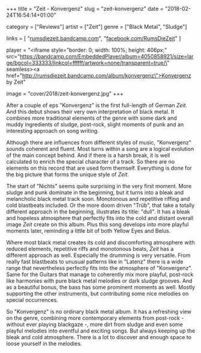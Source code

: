 +++
title = "Zeit - Konvergenz"
slug = "zeit-konvergenz"
date = "2018-02-24T16:54:14+01:00"

category = ["Reviews"]
artist = ["Zeit"]
genre = ["Black Metal", "Sludge"]

links = [
    	"[rumsdiezeit.bandcamp.com](https://rumsdiezeit.bandcamp.com)",
	"[facebook.com/RumsDieZeit](https://www.facebook.com/RumsDieZeit)"
]

player = "<iframe style=\"border: 0; width: 100%; height: 406px;\" src=\"https://bandcamp.com/EmbeddedPlayer/album=4050858921/size=large/bgcol=333333/linkcol=ffffff/artwork=none/transparent=true/\" seamless><a href=\"http://rumsdiezeit.bandcamp.com/album/konvergenz\">Konvergenz by Zeit</a></iframe>"

image = "cover/2018/zeit-konvergenz.jpg"
+++

After a couple of eps "Konvergenz" is the first full-length of German *Zeit*. And this debut shows their very own interpretation of black metal. It combines more traditional elements of the genre with some dark and muddy ingredients of sludge, post-rock, slight moments of punk and an interesting approach on song writing.

Although there are influences from different styles of music, "Konvergenz" sounds coherent and fluent. Most turns within a song are a logical evolution of the main concept behind. And if there is a harsh break, it is well calculated to enrich the special character of a track. So there are no elements on this record that are used form themself. Everything is done for the big picture that forms the unique style of *Zeit*.

The start of "Nichts" seems quite surprising in the very first moment. More sludge and punk dominate in the beginning, but it turns into a bleak and melancholic black metal track soon. Monotonous and repetitive riffing and cold blastbeats included. Or the more doom driven "Trüb", that take a totally different approach in the beginning, illustrates its title: "dull". It has a bleak and hopeless atmosphere that perfectly fits into the cold and distant overall image *Zeit* create on this album. Plus this song develops into more playful moments later, reminding a little bit of both Yellow Eyes and Belus.

Where most black metal creates its cold and discomforting atmosphere with reduced elements, repetitive riffs and monotonous beats, *Zeit* has a different approach as well. Especially the drumming is very versatile. From really fast blastbeats to unusual patterns like in "Latenz" there is a wide range that nevertheless perfectly fits into the atmosphere of "Konvergenz". Same for the Guitars that manage to coherently mix more playful, post-rock like harmonies with pure black metal melodies or dark sludge grooves. 
And as a beautiful bonus, the bass has some prominent moments as well. Mostly supporting the other instruments, but contributing some nice melodies on special occurrences.

So "Konvergenz" is no ordinary black metal album. It has a refreshing view on the genre, combining more contemporary elements from post-rock - without ever playing blackgaze -, more dirt from sludge and even some playful melodies into eventful and exciting songs. But always keeping up the bleak and cold atmosphere. There is a lot to discover and enough space to loose yourself in the melodies. 
